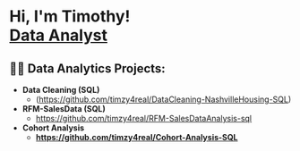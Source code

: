 <h1>Hi, I'm Timothy! <br/><a href="https://github.com/timzy4real">Data Analyst</a>

<h2>👨‍💻 Data Analytics Projects:</h2>

- <b>Data Cleaning (SQL)</b>
  - (https://github.com/timzy4real/DataCleaning-NashvilleHousing-SQL)
- <b>RFM-SalesData (SQL)</b>
  - https://github.com/timzy4real/RFM-SalesDataAnalysis-sql<b>
- <b>Cohort Analysis</b>
  - https://github.com/timzy4real/Cohort-Analysis-SQL
